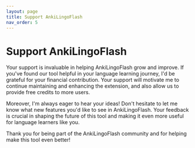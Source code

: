 ```yaml
---
layout: page
title: Support AnkiLingoFlash
nav_order: 5
---
```


# Support AnkiLingoFlash

Your support is invaluable in helping AnkiLingoFlash grow and improve. If you've found our tool helpful in your language learning journey, I'd be grateful for your financial contribution. Your support will motivate me to continue maintaining and enhancing the extension, and also allow us to provide free credits to more users.

Moreover, I'm always eager to hear your ideas! Don't hesitate to let me know what new features you'd like to see in AnkiLingoFlash. Your feedback is crucial in shaping the future of this tool and making it even more useful for language learners like you.

<script type="text/javascript" src="https://cdnjs.buymeacoffee.com/1.0.0/button.prod.min.js" data-name="bmc-button" data-slug="victor_piriou" data-color="#FFDD00" data-emoji=""  data-font="Cookie" data-text="Buy me a coffee" data-outline-color="#000000" data-font-color="#000000" data-coffee-color="#ffffff" ></script>

Thank you for being part of the AnkiLingoFlash community and for helping make this tool even better!